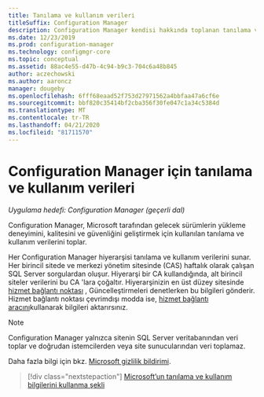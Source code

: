 ```yaml
---
title: Tanılama ve kullanım verileri
titleSuffix: Configuration Manager
description: Configuration Manager kendisi hakkında toplanan tanılama ve kullanım verileri hakkında bilgi edinin.
ms.date: 12/23/2019
ms.prod: configuration-manager
ms.technology: configmgr-core
ms.topic: conceptual
ms.assetid: 88ac4e55-d47b-4c94-b9c3-704c6a48b845
author: aczechowski
ms.author: aaroncz
manager: dougeby
ms.openlocfilehash: 6fff68eaad52f753d27971562a4bbfaa47a6cf6e
ms.sourcegitcommit: bbf820c35414bf2cba356f30fe047c1a34c5384d
ms.translationtype: MT
ms.contentlocale: tr-TR
ms.lasthandoff: 04/21/2020
ms.locfileid: "81711570"
---
```

# <a name="diagnostics-and-usage-data-for-configuration-manager"></a>Configuration Manager için tanılama ve kullanım verileri

*Uygulama hedefi: Configuration Manager (geçerli dal)*

Configuration Manager, Microsoft tarafından gelecek sürümlerin yükleme deneyimini, kalitesini ve güvenliğini geliştirmek için kullanılan tanılama ve kullanım verilerini toplar.  

Her Configuration Manager hiyerarşisi tanılama ve kullanım verilerini sunar. Her birincil sitede ve merkezi yönetim sitesinde (CAS) haftalık olarak çalışan SQL Server sorgulardan oluşur. Hiyerarşi bir CA kullandığında, alt birincil siteler verilerini bu CA 'lara çoğaltır. Hiyerarşinizin en üst düzey sitesinde [hizmet bağlantı noktası](../../servers/deploy/configure/about-the-service-connection-point.md) , Güncelleştirmeleri denetlerken bu bilgileri gönderir. Hizmet bağlantı noktası çevrimdışı modda ise, [hizmet bağlantı aracını](../../servers/manage/use-the-service-connection-tool.md)kullanarak bilgileri aktarırsınız.

> [!NOTE]  
> Configuration Manager yalnızca sitenin SQL Server veritabanından veri toplar ve doğrudan istemcilerden veya site sunucularından veri toplamaz.  

Daha fazla bilgi için bkz. [Microsoft gizlilik bildirimi](https://go.microsoft.com/fwlink/?LinkID=626527).  

> [!div class="nextstepaction"]
> [Microsoft’un tanılama ve kullanım bilgilerini kullanma şekli](how-diagnostics-and-usage-data-is-used.md)
